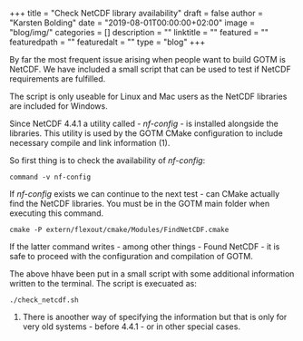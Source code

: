 +++
title = "Check NetCDF library availability" 
draft = false
author = "Karsten Bolding"
date = "2019-08-01T00:00:00+02:00"
image = "blog/img/"
categories = []
description = ""
linktitle = ""
featured = ""
featuredpath = ""
featuredalt = ""
type = "blog"
+++

By far the most frequent issue arising when people want to build GOTM is NetCDF.
We have included a small script that can be used to test if NetCDF requirements are fulfilled.

<!--more-->

The script is only useable for Linux and Mac users as the NetCDF libraries are included for Windows.

Since NetCDF 4.4.1 a utility called - *nf-config* - is installed alongside the libraries. This utility is used by the GOTM CMake configuration to include necessary compile and link information (1).

So first thing is to check the availability of *nf-config*:

```
command -v nf-config
```

If *nf-config* exists we can continue to the next test - can CMake actually find the NetCDF libraries. You must be in the GOTM main folder when executing this command.

```
cmake -P extern/flexout/cmake/Modules/FindNetCDF.cmake
```

If the latter command writes - among other things - Found NetCDF - it is safe to proceed with the configuration and compilation of GOTM.

The above hhave been put in a small script with some additional information written to the terminal. The script is execuated as:

```
./check_netcdf.sh
```

1) There is anoother way of specifying the information but that is only for very old systems - before 4.4.1 - or in other special cases.


